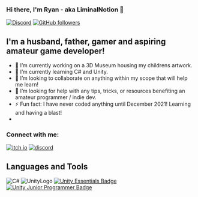### Hi there, I'm Ryan - aka LiminalNotion 👋
[![Discord](https://img.shields.io/discord/762212097592918016?label=Discord&logo=Discord)](https://discord.gg/YsKVkyGFyS)
[![GitHub followers](https://img.shields.io/github/followers/LiminalNotion?label=Github%20Followers&logo=Github&style=social)](https://github.com/LiminalNotion)

##  I'm a husband, father, gamer and aspiring amateur game developer!

- 🔭 I’m currently working on a 3D Museum housing my childrens artwork.
- 🌱 I’m currently learning C# and Unity.
- 👯 I’m looking to collaborate on anything within my scope that will help me learn!
- 🤔 I’m looking for help with any tips, tricks, or resources benefiting an amateur programmer / indie dev.
- ⚡ Fun fact: I have never coded anything until December 2021!  Learning and having a blast!
- 
###  Connect with me:


[![itch io](https://user-images.githubusercontent.com/97632929/152260338-a0cc8eec-0e0c-4726-bff5-fcc2a8a8fc39.png)](https://liminalnotion.itch.io/)
[![discord](https://user-images.githubusercontent.com/97632929/152250833-65126166-326c-4b87-8b39-534b1579a351.png)](https://discord.gg/YsKVkyGFyS)

## Languages and Tools

![C#](https://user-images.githubusercontent.com/97632929/152251608-ac29b9b6-5db9-4203-9163-e6fc782fbd3e.png) ![UnityLogo](https://user-images.githubusercontent.com/97632929/152252601-e64301c7-8691-4d95-8767-8fc0b32eb749.png)
[![Unity Essentials Badge](https://user-images.githubusercontent.com/97632929/152249200-7f538adb-8142-4e40-ba60-51ea9c06c0ca.png)](https://www.credly.com/badges/343c6c26-7923-4a5d-b2c3-e38943df59f0/public_url) [![Unity Junior Programmer Badge](https://user-images.githubusercontent.com/97632929/152249253-7b6aa742-5ffd-4cde-b762-b8a2f3732b8a.png)](https://www.credly.com/badges/bca27299-af04-422a-82db-d82b6aa27897/public_url)
